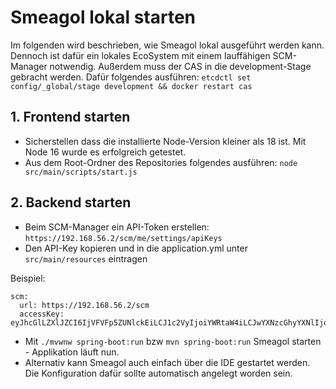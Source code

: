 # Smeagol lokal starten
Im folgenden wird beschrieben, wie Smeagol lokal ausgeführt werden kann.
Dennoch ist dafür ein lokales EcoSystem mit einem lauffähigen SCM-Manager notwendig.
Außerdem muss der CAS in die development-Stage gebracht werden.
Dafür folgendes ausführen: `etcdctl set config/_global/stage development && docker restart cas`


## 1. Frontend starten
* Sicherstellen dass die installierte Node-Version kleiner als 18 ist. Mit Node 16 wurde es erfolgreich getestet.
* Aus dem Root-Ordner des Repositories folgendes ausführen: `node src/main/scripts/start.js`


## 2. Backend starten
* Beim SCM-Manager ein API-Token erstellen: `https://192.168.56.2/scm/me/settings/apiKeys`
* Den API-Key kopieren und in die application.yml unter `src/main/resources` eintragen

Beispiel:
```
scm:
  url: https://192.168.56.2/scm
  accessKey: eyJhcGlLZXlJZCI6IjVFVFp5ZUNlckEiLCJ1c2VyIjoiYWRtaW4iLCJwYXNzcGhyYXNlIjoieDFodXliWkhIaWpuTnNoNFlqQngifQ
```

* Mit `./mvwnw spring-boot:run` bzw `mvn spring-boot:run` Smeagol starten - Applikation läuft nun.
* Alternativ kann Smeagol auch einfach über die IDE gestartet werden. Die Konfiguration dafür sollte automatisch angelegt worden sein.

